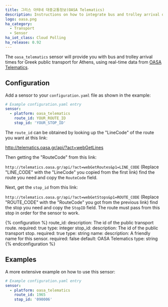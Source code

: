 ```yaml
---
title: 그리스 아테네 대중교통정보(OASA Telematics)
description: Instructions on how to integrate bus and trolley arrival data for Greek OASA Telematics within Home Assistant.
logo: oasa.png
ha_category:
  - Transport
  - Sensor
ha_iot_class: Cloud Polling
ha_release: 0.92
---
```


The `oasa_telematics` sensor will provide you with bus and trolley arrival times for Greek public transport for Athens, using real-time data from [OASA Telematics](http://telematics.oasa.gr/en/).

## Configuration

Add a sensor to your `configuration.yaml` file as shown in the example:

```yaml
# Example configuration.yaml entry
sensor:
  - platform: oasa_telematics
    route_id: YOUR_ROUTE_ID
    stop_id: 'YOUR_STOP_ID'
```

The `route_id` can be obtained by looking up the "LineCode" of the route you want at this link: 

<http://telematics.oasa.gr/api/?act=webGetLines>

Then getting the "RouteCode" from this link:

`http://telematics.oasa.gr/api/?act=webGetRoutes&p1=LINE_CODE` (Replace "LINE_CODE" with the "LineCode" you copied from the first link) find the route you need and copy the `RouteCode` field.

Next, get the `stop_id` from this link: 

`http://telematics.oasa.gr/api/?act=webGetStops&p1=ROUTE_CODE` (Replace "ROUTE_CODE" with the "RouteCode" you got from the previous link) find the stop you need and copy the `StopID` field. The route must pass from this stop in order for the sensor to work.

{% configuration %}
route_id:
  description: The id of the public transport route.
  required: true
  type: integer
stop_id:
  description: The id of the public transport stop.
  required: true
  type: string
name:
  description: A friendly name for this sensor.
  required: false
  default: OASA Telematics
  type: string
{% endconfiguration %}

## Examples

A more extensive example on how to use this sensor:

```yaml
# Example configuration.yaml entry
sensor:
  - platform: oasa_telematics
    route_id: 1965
    stop_id: '090006'
```

